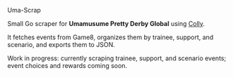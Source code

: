 Uma-Scrap

Small Go scraper for **Umamusume Pretty Derby Global** using [Colly](https://github.com/gocolly/colly).

It fetches events from Game8, organizes them by trainee, support, and scenario, and exports them to JSON.

Work in progress: currently scraping trainee, support, and scenario events; event choices and rewards coming soon.